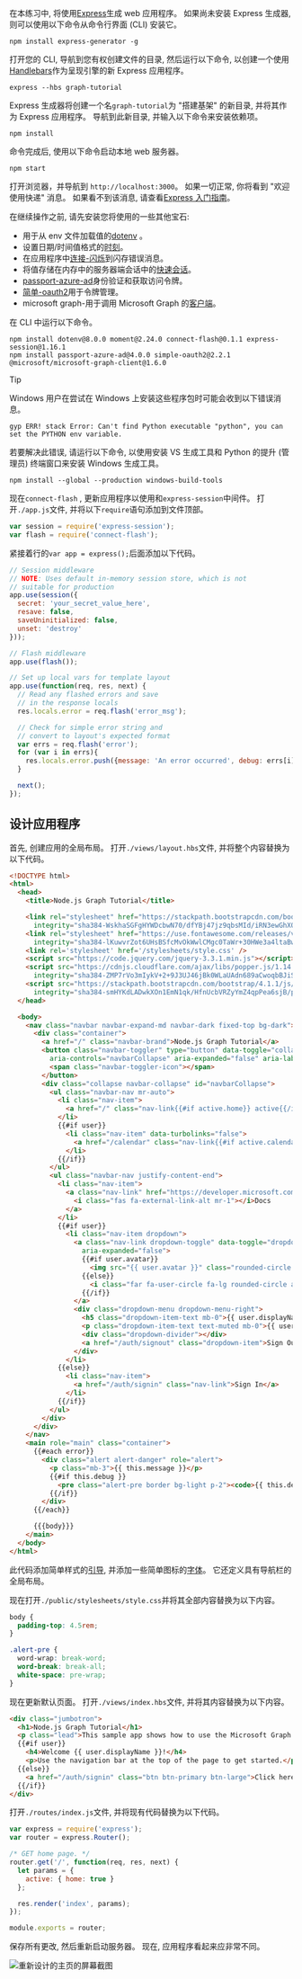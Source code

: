 <!-- markdownlint-disable MD002 MD041 -->

在本练习中, 将使用[Express](http://expressjs.com/)生成 web 应用程序。 如果尚未安装 Express 生成器, 则可以使用以下命令从命令行界面 (CLI) 安装它。

```Shell
npm install express-generator -g
```

打开您的 CLI, 导航到您有权创建文件的目录, 然后运行以下命令, 以创建一个使用[Handlebars](http://handlebarsjs.com/)作为呈现引擎的新 Express 应用程序。

```Shell
express --hbs graph-tutorial
```

Express 生成器将创建一个名`graph-tutorial`为 "搭建基架" 的新目录, 并将其作为 Express 应用程序。 导航到此新目录, 并输入以下命令来安装依赖项。

```Shell
npm install
```

命令完成后, 使用以下命令启动本地 web 服务器。

```Shell
npm start
```

打开浏览器，并导航到 `http://localhost:3000`。 如果一切正常, 你将看到 "欢迎使用快递" 消息。 如果看不到该消息, 请查看[Express 入门指南](http://expressjs.com/starter/generator.html)。

在继续操作之前, 请先安装您将使用的一些其他宝石:

- 用于从 env 文件加载值的[dotenv](https://github.com/motdotla/dotenv) 。
- 设置日期/时间值格式的[时刻](https://github.com/moment/moment/)。
- 在应用程序中[连接-闪烁](https://github.com/jaredhanson/connect-flash)到闪存错误消息。
- 将值存储在内存中的服务器端会话中的[快速会话](https://github.com/expressjs/session)。
- [passport-azure-ad](https://github.com/AzureAD/passport-azure-ad)身份验证和获取访问令牌。
- [简单-oauth2](https://github.com/lelylan/simple-oauth2)用于令牌管理。
- microsoft graph-用于调用 Microsoft Graph 的[客户端](https://github.com/microsoftgraph/msgraph-sdk-javascript)。

在 CLI 中运行以下命令。

```Shell
npm install dotenv@8.0.0 moment@2.24.0 connect-flash@0.1.1 express-session@1.16.1
npm install passport-azure-ad@4.0.0 simple-oauth2@2.2.1 @microsoft/microsoft-graph-client@1.6.0
```

> [!TIP]
> Windows 用户在尝试在 Windows 上安装这些程序包时可能会收到以下错误消息。
>
> ```Shell
> gyp ERR! stack Error: Can't find Python executable "python", you can set the PYTHON env variable.
> ```
>
> 若要解决此错误, 请运行以下命令, 以使用安装 VS 生成工具和 Python 的提升 (管理员) 终端窗口来安装 Windows 生成工具。
>
> ```Shell
> npm install --global --production windows-build-tools
> ```

现在`connect-flash` , 更新应用程序以使用和`express-session`中间件。 打开`./app.js`文件, 并将以下`require`语句添加到文件顶部。

```js
var session = require('express-session');
var flash = require('connect-flash');
```

紧接着行的`var app = express();`后面添加以下代码。

```js
// Session middleware
// NOTE: Uses default in-memory session store, which is not
// suitable for production
app.use(session({
  secret: 'your_secret_value_here',
  resave: false,
  saveUninitialized: false,
  unset: 'destroy'
}));

// Flash middleware
app.use(flash());

// Set up local vars for template layout
app.use(function(req, res, next) {
  // Read any flashed errors and save
  // in the response locals
  res.locals.error = req.flash('error_msg');

  // Check for simple error string and
  // convert to layout's expected format
  var errs = req.flash('error');
  for (var i in errs){
    res.locals.error.push({message: 'An error occurred', debug: errs[i]});
  }

  next();
});
```

## <a name="design-the-app"></a>设计应用程序

首先, 创建应用的全局布局。 打开`./views/layout.hbs`文件, 并将整个内容替换为以下代码。

```html
<!DOCTYPE html>
<html>
  <head>
    <title>Node.js Graph Tutorial</title>

    <link rel="stylesheet" href="https://stackpath.bootstrapcdn.com/bootstrap/4.1.1/css/bootstrap.min.css"
      integrity="sha384-WskhaSGFgHYWDcbwN70/dfYBj47jz9qbsMId/iRN3ewGhXQFZCSftd1LZCfmhktB" crossorigin="anonymous">
    <link rel="stylesheet" href="https://use.fontawesome.com/releases/v5.1.0/css/all.css"
      integrity="sha384-lKuwvrZot6UHsBSfcMvOkWwlCMgc0TaWr+30HWe3a4ltaBwTZhyTEggF5tJv8tbt" crossorigin="anonymous">
    <link rel='stylesheet' href='/stylesheets/style.css' />
    <script src="https://code.jquery.com/jquery-3.3.1.min.js"></script>
    <script src="https://cdnjs.cloudflare.com/ajax/libs/popper.js/1.14.3/umd/popper.min.js"
      integrity="sha384-ZMP7rVo3mIykV+2+9J3UJ46jBk0WLaUAdn689aCwoqbBJiSnjAK/l8WvCWPIPm49" crossorigin="anonymous"></script>
    <script src="https://stackpath.bootstrapcdn.com/bootstrap/4.1.1/js/bootstrap.min.js"
      integrity="sha384-smHYKdLADwkXOn1EmN1qk/HfnUcbVRZyYmZ4qpPea6sjB/pTJ0euyQp0Mk8ck+5T" crossorigin="anonymous"></script>
  </head>

  <body>
    <nav class="navbar navbar-expand-md navbar-dark fixed-top bg-dark">
      <div class="container">
        <a href="/" class="navbar-brand">Node.js Graph Tutorial</a>
        <button class="navbar-toggler" type="button" data-toggle="collapse" data-target="#navbarCollapse"
          aria-controls="navbarCollapse" aria-expanded="false" aria-label="Toggle navigation">
          <span class="navbar-toggler-icon"></span>
        </button>
        <div class="collapse navbar-collapse" id="navbarCollapse">
          <ul class="navbar-nav mr-auto">
            <li class="nav-item">
              <a href="/" class="nav-link{{#if active.home}} active{{/if}}">Home</a>
            </li>
            {{#if user}}
              <li class="nav-item" data-turbolinks="false">
                <a href="/calendar" class="nav-link{{#if active.calendar}} active{{/if}}">Calendar</a>
              </li>
            {{/if}}
          </ul>
          <ul class="navbar-nav justify-content-end">
            <li class="nav-item">
              <a class="nav-link" href="https://developer.microsoft.com/graph/docs/concepts/overview" target="_blank">
                <i class="fas fa-external-link-alt mr-1"></i>Docs
              </a>
            </li>
            {{#if user}}
              <li class="nav-item dropdown">
                <a class="nav-link dropdown-toggle" data-toggle="dropdown" href="#" role="button" aria-haspopup="true"
                  aria-expanded="false">
                  {{#if user.avatar}}
                    <img src="{{ user.avatar }}" class="rounded-circle align-self-center mr-2" style="width: 32px;">
                  {{else}}
                    <i class="far fa-user-circle fa-lg rounded-circle align-self-center mr-2" style="width: 32px;"></i>
                  {{/if}}
                </a>
                <div class="dropdown-menu dropdown-menu-right">
                  <h5 class="dropdown-item-text mb-0">{{ user.displayName }}</h5>
                  <p class="dropdown-item-text text-muted mb-0">{{ user.email }}</p>
                  <div class="dropdown-divider"></div>
                  <a href="/auth/signout" class="dropdown-item">Sign Out</a>
                </div>
              </li>
            {{else}}
              <li class="nav-item">
                <a href="/auth/signin" class="nav-link">Sign In</a>
              </li>
            {{/if}}
          </ul>
        </div>
      </div>
    </nav>
    <main role="main" class="container">
      {{#each error}}
        <div class="alert alert-danger" role="alert">
          <p class="mb-3">{{ this.message }}</p>
          {{#if this.debug }}
            <pre class="alert-pre border bg-light p-2"><code>{{ this.debug }}</code></pre>
          {{/if}}
        </div>
      {{/each}}

      {{{body}}}
    </main>
  </body>
</html>
```

此代码添加简单样式的[引导](http://getbootstrap.com/), 并添加一些简单图标的[字体](https://fontawesome.com/)。 它还定义具有导航栏的全局布局。

现在打开`./public/stylesheets/style.css`并将其全部内容替换为以下内容。

```css
body {
  padding-top: 4.5rem;
}

.alert-pre {
  word-wrap: break-word;
  word-break: break-all;
  white-space: pre-wrap;
}
```

现在更新默认页面。 打开`./views/index.hbs`文件, 并将其内容替换为以下内容。

```html
<div class="jumbotron">
  <h1>Node.js Graph Tutorial</h1>
  <p class="lead">This sample app shows how to use the Microsoft Graph API to access Outlook and OneDrive data from Node.js</p>
  {{#if user}}
    <h4>Welcome {{ user.displayName }}!</h4>
    <p>Use the navigation bar at the top of the page to get started.</p>
  {{else}}
    <a href="/auth/signin" class="btn btn-primary btn-large">Click here to sign in</a>
  {{/if}}
</div>
```

打开`./routes/index.js`文件, 并将现有代码替换为以下代码。

```js
var express = require('express');
var router = express.Router();

/* GET home page. */
router.get('/', function(req, res, next) {
  let params = {
    active: { home: true }
  };

  res.render('index', params);
});

module.exports = router;
```

保存所有更改, 然后重新启动服务器。 现在, 应用程序看起来应非常不同。

![重新设计的主页的屏幕截图](./images/create-app-01.png)

